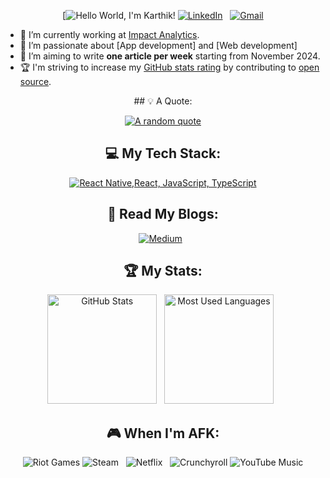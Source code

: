 <div align="center">

[![Hello World, I'm Karthik!](https://github.com/sijju)
[![LinkedIn](https://skillicons.dev/icons?i=linkedin)](https://www.linkedin.com/in/karthikmutyala/) &nbsp;
[![Gmail](https://skillicons.dev/icons?i=gmail)](mailto:karthik.msv1234@gmail.com?subject=Hello%20Jasper,%20From%20Github)

</div>

- 🔭 I’m currently working at [Impact Analytics](https://www.linkedin.com/company/impact-analytics/).
- 🌱 I’m passionate about [App development] and [Web development]
- 📝 I’m aiming to write **one article per week** starting from November 2024.
- 🏆 I'm striving to increase my [GitHub stats rating](#🏆-my-stats) by contributing to [open source](https://opensource.com/resources/what-open-source).

<div align="center">
  ## 💡 A Quote:
  
  [![A random quote](https://quotes-github-readme.vercel.app/api?type=horizontal&theme=dark)](https://github.com/piyushsuthar/github-readme-quotes)

  ## 💻 My Tech Stack:
  
  [![React Native,React, JavaScript, TypeScript](https://skillicons.dev/icons?i=react,react,js,ts)](https://skillicons.dev)

  ## 📖 Read My Blogs:

<p>
    <a target="_blank"href="https://medium.com/@karthiksijju"><img alt="Medium" src="https://img.shields.io/badge/Medium-12100E?style=for-the-badge&logo=medium&logoColor=white" /></a>&nbsp;&nbsp;
</p>

## 🏆 My Stats:

<p>
    <img height=175 alt="GitHub Stats" src="https://github-readme-stats.vercel.app/api?username=sijju&show_icons=true&count_private=true&theme=dark" />&nbsp;&nbsp;
    <img height=175 alt="Most Used Languages" src="https://github-readme-stats.vercel.app/api/top-langs/?username=sijju&layout=compact&theme=dark" />&nbsp;&nbsp;
</p>

  ## 🎮 When I'm AFK:

![Riot Games](https://img.shields.io/badge/riotgames-D32936.svg?style=for-the-badge&logo=riotgames&logoColor=white)
![Steam](https://img.shields.io/badge/steam-%23000000.svg?style=for-the-badge&logo=steam&logoColor=white) &nbsp;
![Netflix](https://img.shields.io/badge/Netflix-E50914?style=for-the-badge&logo=netflix&logoColor=white) &nbsp;
![Crunchyroll](https://img.shields.io/badge/Crunchyroll-F47521?style=for-the-badge&logo=crunchyroll&logoColor=white)
![YouTube Music](https://img.shields.io/badge/YouTube_Music-FF0000?style=for-the-badge&logo=youtube-music&logoColor=white)

</div>


